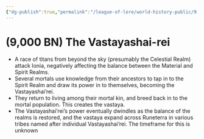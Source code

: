 ```yaml
---
{"dg-publish":true,"permalink":"/league-of-lore/world-history-public/9-000-bn-the-vastayashai-rei/"}
---
```


# (9,000 BN) The Vastayashai-rei

- A race of titans from beyond the sky (presumably the Celestial Realm) attack Ionia, negatively affecting the balance between the Material and Spirit Realms.
- Several mortals use knowledge from their ancestors to tap in to the Spirit Realm and draw its power in to themselves, becoming the Vastayashai’rei.
- They return to living among their mortal kin, and breed back in to the mortal population. This creates the vastaya.
- The Vastayashai’rei’s power eventually dwindles as the balance of the realms is restored, and the vastaya expand across Runeterra in various tribes named after individual Vastayashai’rei. The timeframe for this is unknown